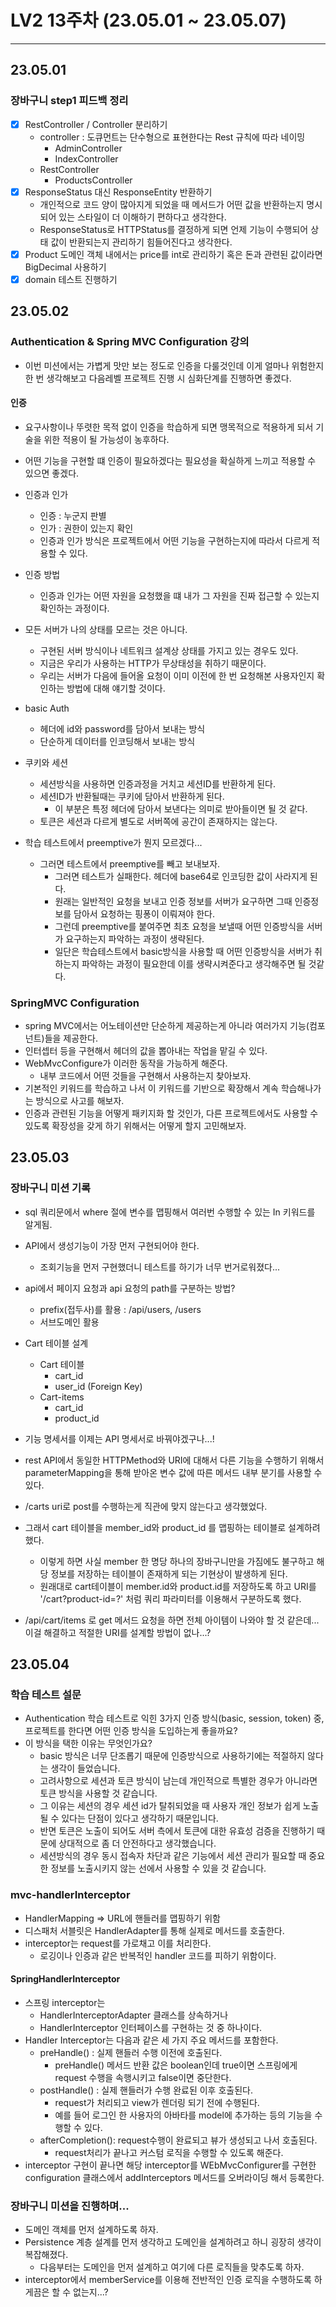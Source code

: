 # LV2 13주차 (23.05.01 ~ 23.05.07)

---

## 23.05.01
### 장바구니 step1 피드백 정리
- [x] RestController / Controller 분리하기
  - controller : 도큐먼트는 단수형으로 표현한다는 Rest 규칙에 따라 네이밍
    - AdminController
    - IndexController
  - RestController
    - ProductsController
- [x] ResponseStatus 대신 ResponseEntity 반환하기
  - 개인적으로 코드 양이 많아지게 되었을 때 메서드가 어떤 값을 반환하는지 명시되어 있는 스타일이 더 이해하기 편하다고 생각한다.
  - ResponseStatus로 HTTPStatus를 결정하게 되면 언제 기능이 수행되어 상태 값이 반환되는지 관리하기 힘들어진다고 생각한다.
- [x] Product 도메인 객체 내에서는 price를 int로 관리하기 혹은 돈과 관련된 값이라면 BigDecimal 사용하기
- [x] domain 테스트 진행하기

## 23.05.02
### Authentication & Spring MVC Configuration 강의
- 이번 미션에서는 가볍게 맛만 보는 정도로 인증을 다룰것인데 이게 얼마나 위험한지 한 번 생각해보고 다음레벨 프로젝트 진행 시 심화단계를 진행하면 좋겠다.

#### 인증
- 요구사항이나 뚜렷한 목적 없이 인증을 학습하게 되면 맹목적으로 적용하게 되서 기술을 위한 적용이 될 가능성이 농후하다.
- 어떤 기능을 구현할 떄 인증이 필요하겠다는 필요성을 확실하게 느끼고 적용할 수 있으면 좋겠다.
- 인증과 인가
  - 인증 : 누군지 판별
  - 인가 : 권한이 있는지 확인
  - 인증과 인가 방식은 프로젝트에서 어떤 기능을 구현하는지에 따라서 다르게 적용할 수 있다.
- 인증 방법
  - 인증과 인가는 어떤 자원을 요청했을 떄 내가 그 자원을 진짜 접근할 수 있는지 확인하는 과정이다.
- 모든 서버가 나의 상태를 모르는 것은 아니다.
  - 구현된 서버 방식이나 네트워크 설계상 상태를 가지고 있는 경우도 있다.
  - 지금은 우리가 사용하는 HTTP가 무상태성을 취하기 때문이다.
  - 우리는 서버가 다음에 들어올 요청이 이미 이전에 한 번 요청해본 사용자인지 확인하는 방법에 대해 얘기할 것이다.

- basic Auth
  - 헤더에 id와 password를 담아서 보내는 방식
  - 단순하게 데이터를 인코딩해서 보내는 방식
- 쿠키와 세션
  - 세션방식을 사용하면 인증과정을 거치고 세션ID를 반환하게 된다.
  - 세션ID가 반환될때는 쿠키에 담아서 반환하게 된다.
    - 이 부분은 특정 헤더에 담아서 보낸다는 의미로 받아들이면 될 것 같다.
  - 토큰은 세션과 다르게 별도로 서버쪽에 공간이 존재하지는 않는다.
- 학습 테스트에서 preemptive가 뭔지 모르겠다...
  - 그러면 테스트에서 preemptive를 빼고 보내보자.
    - 그러면 테스트가 실패한다. 헤더에 base64로 인코딩한 값이 사라지게 된다.
    - 원래는 일반적인 요청을 보내고 인증 정보를 서버가 요구하면 그때 인증정보를 담아서 요청하는 핑퐁이 이뤄져야 한다.
    - 그런데 preemptive를 붙여주면 최초 요청을 보낼때 어떤 인증방식을 서버가 요구하는지 파악하는 과정이 생략된다.
    - 일단은 학습테스트에서 basic방식을 사용할 때 어떤 인증방식을 서버가 취하는지 파악하는 과정이 필요한데 이를 생략시켜준다고 생각해주면 될 것같다.


### SpringMVC Configuration
- spring MVC에서는 어노테이션만 단순하게 제공하는게 아니라 여러가지 기능(컴포넌트)들을 제공한다.
- 인터셉터 등을 구현해서 헤더의 값을 뽑아내는 작업을 맡길 수 있다.
- WebMvcConfigure가 이러한 동작을 가능하게 해준다.
  - 내부 코드에서 어떤 것들을 구현해서 사용하는지 찾아보자.
- 기본적인 키워드를 학습하고 나서 이 키워드를 기반으로 확장해서 계속 학습해나가는 방식으로 사고를 해보자.
- 인증과 관련된 기능을 어떻게 패키지화 할 것인가, 다른 프로젝트에서도 사용할 수 있도록 확장성을 갖게 하기 위해서는 어떻게 할지 고민해보자.


## 23.05.03
### 장바구니 미션 기록
- sql 쿼리문에서 where 절에 변수를 맵핑해서 여러번 수행할 수 있는 In 키워드를 알게됨.
- API에서 생성기능이 가장 먼저 구현되어야 한다.
  - 조회기능을 먼저 구현했더니 테스트를 하기가 너무 번거로워졌다...
- api에서 페이지 요청과 api 요청의 path를 구분하는 방법?
  - prefix(접두사)를 활용 : /api/users, /users
  - 서브도메인 활용
- Cart 테이블 설계
  - Cart 테이블
    - cart_id
    - user_id (Foreign Key)
  - Cart-items
    - cart_id
    - product_id
- 기능 명세서를 이제는 API 명세서로 바꿔야겠구나...!
- rest API에서 동일한 HTTPMethod와 URI에 대해서 다른 기능을 수행하기 위해서 parameterMapping을 통해 받아온 변수 값에 따른 메서드 내부 분기를 사용할 수 있다.
- /carts uri로 post를 수행하는게 직관에 맞지 않는다고 생각했었다.
- 그래서 cart 테이블을 member_id와 product_id 를 맵핑하는 테이블로 설계하려 했다.
  - 이렇게 하면 사실 member 한 명당 하나의 장바구니만을 가짐에도 불구하고 해당 정보를 저장하는 테이블이 존재하게 되는 기현상이 발생하게 된다.
  - 원래대로 cart테이블이 member.id와 product.id를 저장하도록 하고 URI를 '/cart?product-id=?' 처럼 쿼리 파라미터를 이용해서 구분하도록 했다.

- /api/cart/items 로 get 메서드 요청을 하면 전체 아이템이 나와야 할 것 같은데... 이걸 해결하고 적절한 URI를 설계할 방법이 없나...?


## 23.05.04
### 학습 테스트 설문
- Authentication 학습 테스트로 익힌 3가지 인증 방식(basic, session, token) 중, 프로젝트를 한다면 어떤 인증 방식을 도입하는게 좋을까요? 
- 이 방식을 택한 이유는 무엇인가요?
  - basic 방식은 너무 단조롭기 때문에 인증방식으로 사용하기에는 적절하지 않다는 생각이 들었습니다.
  - 고려사항으로 세션과 토큰 방식이 남는데 개인적으로 특별한 경우가 아니라면 토큰 방식을 사용할 것 같습니다.
  - 그 이유는 세션의 경우 세션 id가 탈취되었을 때 사용자 개인 정보가 쉽게 노출될 수 있다는 단점이 있다고 생각하기 때문입니다. 
  - 반면 토큰은 노출이 되어도 서버 측에서 토큰에 대한 유효성 검증을 진행하기 때문에 상대적으로 좀 더 안전하다고 생각했습니다.
  - 세션방식의 경우 동시 접속자 차단과 같은 기능에서 세션 관리가 필요할 때 중요한 정보를 노출시키지 않는 선에서 사용할 수 있을 것 같습니다.

### mvc-handlerInterceptor
- HandlerMapping => URL에 핸들러를 맵핑하기 위함
- 디스패처 서블릿은 HandlerAdapter를 통해 실제로 메서드를 호출한다.
- interceptor는 request를 가로채고 이를 처리한다.
  - 로깅이나 인증과 같은 반복적인 handler 코드를 피하기 위함이다.

#### SpringHandlerInterceptor
- 스프링 interceptor는
  - HandlerInterceptorAdapter 클래스를 상속하거나
  - HandlerInterceptor 인터페이스를 구현하는 것 중 하나이다.
- Handler Interceptor는 다음과 같은 세 가지 주요 메서드를 포함한다.
  - preHandle() : 실제 핸들러 수행 이전에 호출된다.
    - preHandle() 메서드 반환 값은 boolean인데 true이면 스프링에게 request 수행을 속행시키고 false이면 중단한다. 
  - postHandle() : 실제 핸들러가 수행 완료된 이후 호출된다.
    - request가 처리되고 view가 렌더링 되기 전에 수행된다.
    - 예를 들어 로그인 한 사용자의 아바타를 model에 추가하는 등의 기능을 수행할 수 있다.
  - afterCompletion(): request수행이 완료되고 뷰가 생성되고 나서 호출된다.
    - request처리가 끝나고 커스텀 로직을 수행할 수 있도록 해준다.
- interceptor 구현이 끝나면 해당 interceptor를 WEbMvcConfigurer를 구현한 configuration 클래스에서 addInterceptors 메서드를 오버라이딩 해서 등록한다.


### 장바구니 미션을 진행하며...
- 도메인 객체를 먼저 설계하도록 하자.
- Persistence 계층 설계를 먼저 생각하고 도메인을 설계하려고 하니 굉장히 생각이 복잡해졌다.
  - 다음부터는 도메인을 먼저 설계하고 여기에 다른 로직들을 맞추도록 하자.
- interceptor에서 memberService를 이용해 전반적인 인증 로직을 수행하도록 하게끔은 할 수 없는지...?












